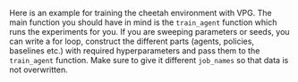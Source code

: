 Here is an example for training the cheetah environment with VPG. The main function you should have in mind is the `train_agent` function which runs the experiments for you. If you are sweeping parameters or seeds, you can write a for loop, construct the different parts (agents, policies, baselines etc.) with required hyperparameters and pass them to the `train_agent` function. Make sure to give it different `job_names` so that data is not overwritten.
